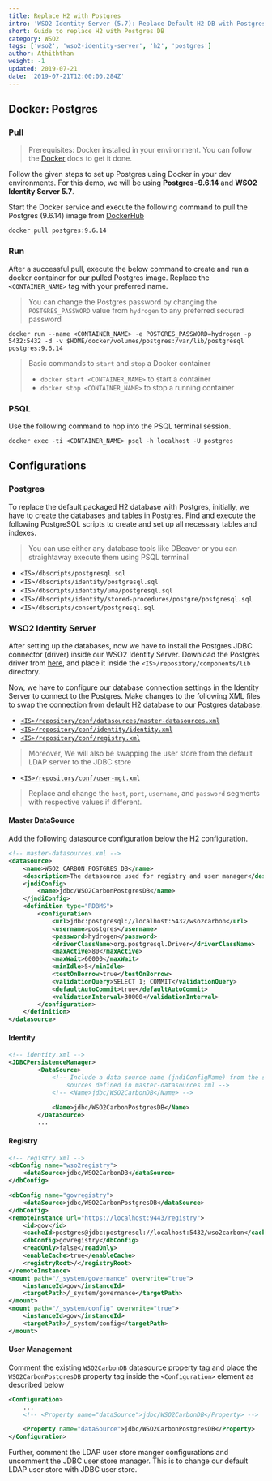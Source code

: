 ```yaml
---
title: Replace H2 with Postgres
intro: 'WSO2 Identity Server (5.7): Replace Default H2 DB with Postgres DB'
short: Guide to replace H2 with Postgres DB
category: WSO2
tags: ['wso2', 'wso2-identity-server', 'h2', 'postgres']
author: Athiththan
weight: -1
updated: 2019-07-21
date: '2019-07-21T12:00:00.284Z'
---
```


## Docker: Postgres

### Pull

> Prerequisites: Docker installed in your environment. You can follow the [Docker](https://www.docker.com/get-started) docs to get it done.

Follow the given steps to set up Postgres using Docker in your dev environments. For this demo, we will be using **Postgres - 9.6.14** and **WSO2 Identity Server 5.7**.

Start the Docker service and execute the following command to pull the Postgres (9.6.14) image from [DockerHub](https://hub.docker.com/_/postgres)

```shell
docker pull postgres:9.6.14
```

### Run

After a successful pull, execute the below command to create and run a docker container for our pulled Postgres image. Replace the `<CONTAINER_NAME>` tag with your preferred name.

> You can change the Postgres password by changing the `POSTGRES_PASSWORD` value from `hydrogen` to any preferred secured password

```shell
docker run --name <CONTAINER_NAME> -e POSTGRES_PASSWORD=hydrogen -p 5432:5432 -d -v $HOME/docker/volumes/postgres:/var/lib/postgresql postgres:9.6.14
```

> Basic commands to `start` and `stop` a Docker container
>
> -   `docker start <CONTAINER_NAME>` to start a container
> -   `docker stop <CONTAINER_NAME>` to stop a running container

### PSQL

Use the following command to hop into the PSQL terminal session.

```shell
docker exec -ti <CONTAINER_NAME> psql -h localhost -U postgres
```

## Configurations

### Postgres

To replace the default packaged H2 database with Postgres, initially, we have to create the databases and tables in Postgres. Find and execute the following PostgreSQL scripts to create and set up all necessary tables and indexes.

> You can use either any database tools like DBeaver or you can straightaway execute them using PSQL terminal

-   `<IS>/dbscripts/postgresql.sql`
-   `<IS>/dbscripts/identity/postgresql.sql`
-   `<IS>/dbscripts/identity/uma/postgresql.sql`
-   `<IS>/dbscripts/identity/stored-procedures/postgre/postgresql.sql`
-   `<IS>/dbscripts/consent/postgresql.sql`

### WSO2 Identity Server

After setting up the databases, now we have to install the Postgres JDBC connector (driver) inside our WSO2 Identity Server. Download the Postgres driver from [here](https://jdbc.postgresql.org/download.html), and place it inside the `<IS>/repository/components/lib` directory.

Now, we have to configure our database connection settings in the Identity Server to connect to the Postgres. Make changes to the following XML files to swap the connection from default H2 database to our Postgres database.

-   [`<IS>/repository/conf/datasources/master-datasources.xml`](#master-datasource)
-   [`<IS>/repository/conf/identity/identity.xml`](#identity)
-   [`<IS>/repository/conf/registry.xml`](#registry)

> Moreover, We will also be swapping the user store from the default LDAP server to the JDBC store

-   [`<IS>/repository/conf/user-mgt.xml`](#user-management)

> Replace and change the `host`, `port`, `username`, and `password` segments with respective values if different.

#### Master DataSource

Add the following datasource configuration below the H2 configuration.

```xml
<!-- master-datasources.xml -->
<datasource>
    <name>WSO2_CARBON_POSTGRES_DB</name>
    <description>The datasource used for registry and user manager</description>
    <jndiConfig>
        <name>jdbc/WSO2CarbonPostgresDB</name>
    </jndiConfig>
    <definition type="RDBMS">
        <configuration>
            <url>jdbc:postgresql://localhost:5432/wso2carbon</url>
            <username>postgres</username>
            <password>hydrogen</password>
            <driverClassName>org.postgresql.Driver</driverClassName>
            <maxActive>80</maxActive>
            <maxWait>60000</maxWait>
            <minIdle>5</minIdle>
            <testOnBorrow>true</testOnBorrow>
            <validationQuery>SELECT 1; COMMIT</validationQuery>
            <defaultAutoCommit>true</defaultAutoCommit>
            <validationInterval>30000</validationInterval>
        </configuration>
    </definition>
</datasource>
```

#### Identity

```xml
<!-- identity.xml -->
<JDBCPersistenceManager>
        <DataSource>
            <!-- Include a data source name (jndiConfigName) from the set of data
                sources defined in master-datasources.xml -->
            <!-- <Name>jdbc/WSO2CarbonDB</Name> -->

            <Name>jdbc/WSO2CarbonPostgresDB</Name>
        </DataSource>
        ...
```

#### Registry

```xml
<!-- registry.xml -->
<dbConfig name="wso2registry">
    <dataSource>jdbc/WSO2CarbonDB</dataSource>
</dbConfig>

<dbConfig name="govregistry">
    <dataSource>jdbc/WSO2CarbonPostgresDB</dataSource>
</dbConfig>
<remoteInstance url="https://localhost:9443/registry">
    <id>gov</id>
    <cacheId>postgres@jdbc:postgresql://localhost:5432/wso2carbon</cacheId>
    <dbConfig>govregistry</dbConfig>
    <readOnly>false</readOnly>
    <enableCache>true</enableCache>
    <registryRoot>/</registryRoot>
</remoteInstance>
<mount path="/_system/governance" overwrite="true">
    <instanceId>gov</instanceId>
    <targetPath>/_system/governance</targetPath>
</mount>
<mount path="/_system/config" overwrite="true">
    <instanceId>gov</instanceId>
    <targetPath>/_system/config</targetPath>
</mount>
```

#### User Management

Comment the existing `WSO2CarbonDB` datasource property tag and place the `WSO2CarbonPostgresDB` property tag inside the `<Configuration>` element as described below

```xml
<Configuration>
    ...
    <!-- <Property name="dataSource">jdbc/WSO2CarbonDB</Property> -->

    <Property name="dataSource">jdbc/WSO2CarbonPostgresDB</Property>
</Configuration>
```

Further, comment the LDAP user store manger configurations and uncomment the JDBC user store manager. This is to change our default LDAP user store with JDBC user store.
